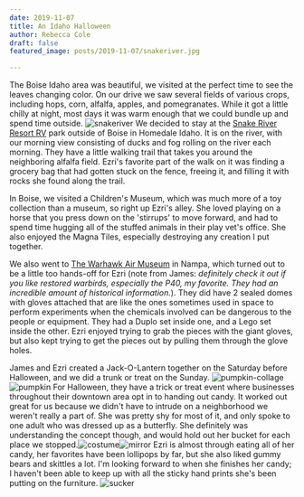 ```yaml
---
date: 2019-11-07
title: An Idaho Halloween
author: Rebecca Cole
draft: false
featured_image: posts/2019-11-07/snakeriver.jpg

---
```

The Boise Idaho area was beautiful, we visited at the perfect time to see the leaves changing color. On our drive we saw several fields of various crops, including hops, corn, alfalfa, apples, and pomegranates. While it got a little chilly at night, most days it was warm enough that we could bundle up and spend time outside.
![snakeriver](snakeriver.jpg)
We decided to stay at the [Snake River Resort RV](https://snakeriverrv.com/) park outside of Boise in Homedale Idaho. It is on the river, with our morning view consisting of ducks and fog rolling on the river each morning. They have a little walking trail that takes you around the neighboring alfalfa field. Ezri's favorite part of the walk on it was finding a grocery bag that had gotten stuck on the fence, freeing it, and filling it with rocks she found along the trail.

In Boise, we visited a Children's Museum, which was much more of a toy collection than a museum, so right up Ezri's alley. She loved playing on a horse that you press down on the 'stirrups' to move forward, and had to spend time hugging all of the stuffed animals in their play vet's office. She also enjoyed the Magna Tiles, especially destroying any creation I put together.

We also went to [The Warhawk Air Museum](https://warhawkairmuseum.org/) in Nampa, which turned out to be a little too hands-off for Ezri (note from James: *definitely check it out if you like restored warbirds, especially the P40, my favorite. They had an incredible amount of historical information.*). They did have 2 sealed domes with gloves attached that are like the ones sometimes used in space to perform experiments when the chemicals involved can be dangerous to the people or equipment. They had a Duplo set inside one, and a Lego set inside the other. Ezri enjoyed trying to grab the pieces with the giant gloves, but also kept trying to get the pieces out by pulling them through the glove holes.

James and Ezri created a Jack-O-Lantern together on the Saturday before Halloween, and we did a trunk or treat on the Sunday. 
![pumpkin-collage](pumpkin-collage.jpg)![pumpkin](pumpkin.jpg)
For Halloween, they have a trick or treat event where businesses throughout their downtown area opt in to handing out candy. It worked out great for us because we didn't have to intrude on a neighborhood we weren't really a part of. She was pretty shy for most of it, and only spoke to one adult who was dressed up as a butterfly. She definitely was understanding the concept though, and would hold out her bucket for each place we stopped.![costume](costume.jpg)![mirror](mirror.jpg)
Ezri is almost through eating all of her candy, her favorites have been lollipops by far, but she also liked gummy bears and skittles a lot. I'm looking forward to when she finishes her candy; I haven't been able to keep up with all the sticky hand prints she's been putting on the furniture.
![sucker](sucker.jpg)